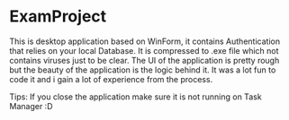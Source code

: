 # ExamProject
This is desktop application based on WinForm,
it contains Authentication that relies on your local Database. It is compressed to .exe file which not contains viruses just to be clear. The UI of the application is pretty rough but the beauty of the application is the logic behind it. It was a lot fun to code it and i gain a lot of experience from the process.



Tips: If you close the application make sure it is not running on Task Manager :D

